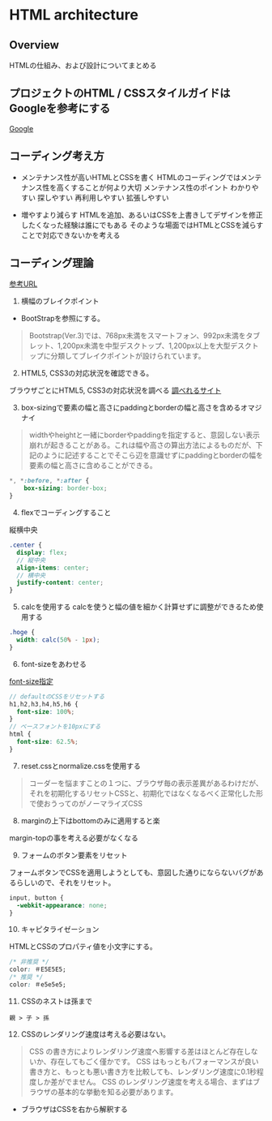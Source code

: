 # HTML architecture

## Overview

HTMLの仕組み、および設計についてまとめる

## プロジェクトのHTML / CSSスタイルガイドはGoogleを参考にする

[Google](https://google.github.io/styleguide/htmlcssguide.html)

## コーディング考え方

- メンテナンス性が高いHTMLとCSSを書く
HTMLのコーディングではメンテナンス性を高くすることが何より大切
メンテナンス性のポイント
わかりやすい
探しやすい
再利用しやすい
拡張しやすい

- 増やすより減らす
HTMLを追加、あるいはCSSを上書きしてデザインを修正したくなった経験は誰にでもある
そのような場面ではHTMLとCSSを減らすことで対応できないかを考える

## コーディング理論

[参考URL](https://hep.eiz.jp/html-css-coding/)

1. 横幅のブレイクポイント

- BootStrapを参照にする。

> Bootstrap(Ver.3)では、768px未満をスマートフォン、992px未満をタブレット、1,200px未満を中型デスクトップ、1,200px以上を大型デスクトップに分類してブレイクポイントが設けられています。

2. HTML5, CSS3の対応状況を確認できる。

ブラウザごとにHTML5, CSS3の対応状況を調べる
[調べれるサイト](http://caniuse.com/)

3. box-sizingで要素の幅と高さにpaddingとborderの幅と高さを含めるオマジナイ

>widthやheightと一緒にborderやpaddingを指定すると、意図しない表示崩れが起きることがある。これは幅や高さの算出方法によるものだが、下記のように記述することでそこら辺を意識せずにpaddingとborderの幅を要素の幅と高さに含めることができる。

```css
*, *:before, *:after {
    box-sizing: border-box;
}
```

4. flexでコーディングすること

縦横中央

```scss
.center {
  display: flex;
  // 縦中央
  align-items: center;
  // 横中央
  justify-content: center;
}
```

5. calcを使用する
calcを使うと幅の値を細かく計算せずに調整ができるため使用する

```css
.hoge {
  width: calc(50% - 1px);
}
```

6. font-sizeをあわせる

[font-size指定](https://qiita.com/kiyodori/items/722c8001190b0922dabb)

```scss
// defaultのCSSをリセットする
h1,h2,h3,h4,h5,h6 {
  font-size: 100%;
}
// ベースフォントを10pxにする
html {
  font-size: 62.5%;
}
```

7. reset.cssとnormalize.cssを使用する

>コーダーを悩ますことの１つに、ブラウザ毎の表示差異があるわけだが、それを初期化するリセットCSSと、初期化ではなくなるべく正常化した形で使おうってのがノーマライズCSS

8. marginの上下はbottomのみに適用すると楽

margin-topの事を考える必要がなくなる

9. フォームのボタン要素をリセット

フォームボタンでCSSを適用しようとしても、意図した通りにならないバグがあるらしいので、それをリセット。

```css
input, button {
  -webkit-appearance: none;
}
```

10. キャピタライゼーション

HTMLとCSSのプロパティ値を小文字にする。

```css
/* 非推奨 */
color: ＃E5E5E5;
/* 推奨 */
color: ＃e5e5e5;
```

11. CSSのネストは孫まで

`親 > 子 > 孫`

12. CSSのレンダリング速度は考える必要はない。

> CSS の書き方によりレンダリング速度へ影響する差はほとんど存在しないか、存在してもごく僅かです。 CSS はもっともパフォーマンスが良い書き方と、もっとも悪い書き方を比較しても、レンダリング速度に0.1秒程度しか差がでません。
> CSS のレンダリング速度を考える場合、まずはブラウザの基本的な挙動を知る必要があります。

- ブラウザはCSSを右から解釈する
